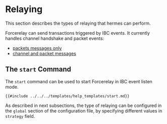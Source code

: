 #  Relaying
This section describes the types of relaying that hermes can perform.

Forcerelay can send transactions triggered by IBC events. It currently handles channel handshake and packet events:
 - [packets messages only](./packets.md#packet-relaying)
 - [channel and packet messages](./handshakes.md)

## The `start` Command

The `start` command can be used to start Forcerelay in IBC event listen mode.

```shell
{{#include ../../../templates/help_templates/start.md}}
```

As described in next subsections, the type of relaying can be configured in the `global` section of the configuration file, by specifying different values in `strategy` field.
